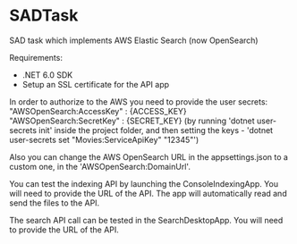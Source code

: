 # SADTask
SAD task which implements AWS Elastic Search (now OpenSearch)


Requirements:
- .NET 6.0 SDK
- Setup an SSL certificate for the API app

In order to authorize to the AWS you need to provide the user secrets:
"AWSOpenSearch:AccessKey" : {ACCESS_KEY}
"AWSOpenSearch:SecretKey" : {SECRET_KEY}
(by running 'dotnet user-secrets init' inside the project folder, and then setting the keys - 'dotnet user-secrets set "Movies:ServiceApiKey" "12345"')

Also you can change the AWS OpenSearch URL in the appsettings.json to a custom one, in the 'AWSOpenSearch:DomainUrl'.

You can test the indexing API by launching the ConsoleIndexingApp. You will need to provide the URL of the API.
The app will automatically read and send the files to the API.

The search API call can be tested in the SearchDesktopApp. You will need to provide the URL of the API.
